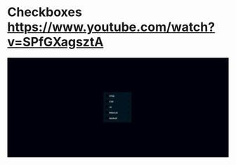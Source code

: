 # Checkboxes https://www.youtube.com/watch?v=SPfGXagsztA
<p align="center">
  <img src="preview.png" alt="preview del proyecto" width="600">
</p>